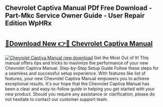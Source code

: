 ## Chevrolet Captiva Manual PDf Free Download - Part-Mkc Service Owner Guide - User Repair Edition WpHRx

# <h2><a href="http://bc4560.oget.top/?id=Chevrolet+Captiva+Manual">🔗Download New 👉🔴 Chevrolet Captiva Manual</a></h2>

[![Chevrolet Captiva Manual new download](https://i.imgur.com/5g1atiW.png)](http://bc4560.oget.top/?id=Chevrolet+Captiva+Manual)
Get the Most Out of It! This manual offers tips and tricks to maximize the performance of your new Chevrolet Captiva Manual. Step-by-Step Setup Guide Follow these steps for a seamless and successful setup experience. With features like list of features, your new Chevrolet Captiva Manual empowers you to achieve exceptional results. It's our hope that the Chevrolet Captiva Manual has been a clear and easy-to-follow guide in helping you get started with your new product. Should you require any assistance or clarification, please do not hesitate to contact our customer support team.
